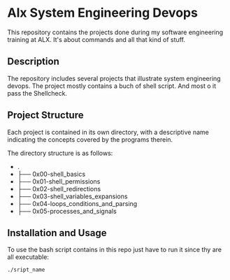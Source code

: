 # Alx System Engineering Devops
This repository contains the projects done during my software engineering training at ALX. It's about commands and all that kind of stuff. 

##  Description 
The repository includes several projects that illustrate system engineering devops. The project mostly contains a buch of shell script. And most o it pass the Shellcheck.

## Project Structure
Each project is contained in its own directory, with a descriptive name indicating the concepts covered by the programs therein. 

The directory structure is as follows:
+ .
+ ├── 0x00-shell_basics 
+ ├── 0x01-shell_permissions
+ ├── 0x02-shell_redirections 
+ ├── 0x03-shell_variables_expansions
+ ├── 0x04-loops_conditions_and_parsing
+ ├── 0x05-processes_and_signals
## Installation and Usage

To use the bash script contains in this repo just have to run it since thy are all executable:

```
./sript_name
```
